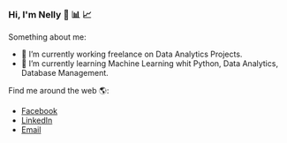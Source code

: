 ### Hi, I'm Nelly 👋 :bar_chart: :chart_with_upwards_trend:

Something about me:

- 🔭 I’m currently working freelance on Data Analytics Projects.
- 🌱 I’m currently learning Machine Learning whit Python, Data Analytics, Database Management.

Find me around the web :earth_americas::
- [Facebook](https://www.facebook.com/zulamita.curozamorano)
- [LinkedIn](https://www.linkedin.com/in/nelly-curo-zamorano/)
- [Email](sulan.c.z@gmail.com)
  
